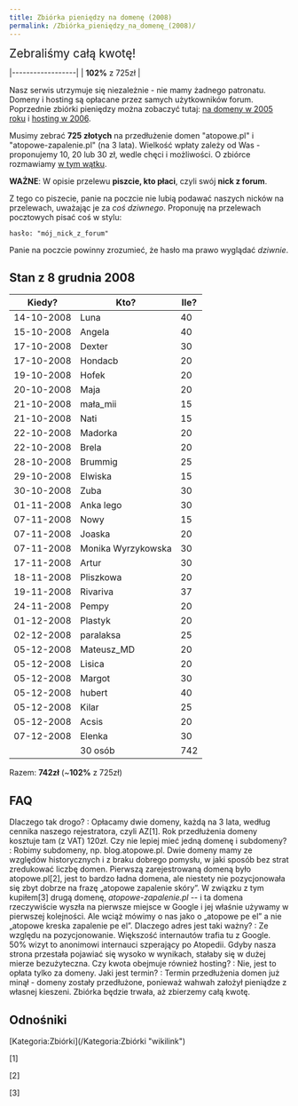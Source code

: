 ```yaml
---
title: Zbiórka pieniędzy na domenę (2008)
permalink: /Zbiórka_pieniędzy_na_domenę_(2008)/
---
```


<span style="font-size: 150%">Zebraliśmy całą kwotę!</span>

|------------------|
| **102%** z 725zł |

Nasz serwis utrzymuje się niezależnie - nie mamy żadnego patronatu. Domeny i hosting są opłacane przez samych użytkowników forum. Poprzednie zbiórki pieniędzy można zobaczyć tutaj: [na domeny w 2005 roku](/Zbiórka_pieniędzy_na_domenę_(2005) "wikilink") i [hosting w 2006](/Zbiórka_pieniędzy_na_hosting_(2006) "wikilink").

Musimy zebrać **725 złotych** na przedłużenie domen "atopowe.pl" i "atopowe-zapalenie.pl" (na 3 lata). Wielkość wpłaty zależy od Was - proponujemy 10, 20 lub 30 zł, wedle chęci i możliwości. O zbiórce rozmawiamy [w tym wątku](http://www.atopowe-zapalenie.pl/forum/viewtopic.php?p=79812&f=9#p79812).

**WAŻNE**: W opisie przelewu **piszcie, kto płaci**, czyli swój **nick z forum**.

Z tego co piszecie, panie na poczcie nie lubią podawać naszych nicków na przelewach, uważając je za *coś dziwnego*. Proponuję na przelewach pocztowych pisać coś w stylu:

`hasło: "mój_nick_z_forum"`

Panie na poczcie powinny zrozumieć, że hasło ma prawo wyglądać *dziwnie*.

Stan z 8 grudnia 2008
---------------------

| Kiedy?     | Kto?               | Ile? |
|------------|--------------------|------|
| 14-10-2008 | Luna               | 40   |
| 15-10-2008 | Angela             | 40   |
| 17-10-2008 | Dexter             | 30   |
| 17-10-2008 | Hondacb            | 20   |
| 19-10-2008 | Hofek              | 20   |
| 20-10-2008 | Maja               | 20   |
| 21-10-2008 | mała_mii          | 15   |
| 21-10-2008 | Nati               | 15   |
| 22-10-2008 | Madorka            | 20   |
| 22-10-2008 | Brela              | 20   |
| 28-10-2008 | Brummig            | 25   |
| 29-10-2008 | Elwiska            | 15   |
| 30-10-2008 | Zuba               | 30   |
| 01-11-2008 | Anka lego          | 30   |
| 07-11-2008 | Nowy               | 15   |
| 07-11-2008 | Joaska             | 20   |
| 07-11-2008 | Monika Wyrzykowska | 30   |
| 17-11-2008 | Artur              | 30   |
| 18-11-2008 | Pliszkowa          | 20   |
| 19-11-2008 | Rivariva           | 37   |
| 24-11-2008 | Pempy              | 20   |
| 01-12-2008 | Plastyk            | 20   |
| 02-12-2008 | paralaksa          | 25   |
| 05-12-2008 | Mateusz_MD        | 20   |
| 05-12-2008 | Lisica             | 20   |
| 05-12-2008 | Margot             | 30   |
| 05-12-2008 | hubert             | 40   |
| 05-12-2008 | Kilar              | 25   |
| 05-12-2008 | Acsis              | 20   |
| 07-12-2008 | Elenka             | 30   |
|            | 30 osób            | 742  |

Razem: **742zł** (~**102%** z 725zł)

FAQ
---

Dlaczego tak drogo? : Opłacamy dwie domeny, każdą na 3 lata, według cennika naszego rejestratora, czyli AZ[1]. Rok przedłużenia domeny kosztuje tam (z VAT) 120zł.
Czy nie lepiej mieć jedną domenę i subdomeny? : Robimy subdomeny, np. blog.atopowe.pl. Dwie domeny mamy ze względów historycznych i z braku dobrego pomysłu, w jaki sposób bez strat zredukować liczbę domen. Pierwszą zarejestrowaną domeną było atopowe.pl[2], jest to bardzo ładna domena, ale niestety nie pozycjonowała się zbyt dobrze na frazę „atopowe zapalenie skóry”. W związku z tym kupiłem[3] drugą domenę, *atopowe-zapalenie.pl* -- i ta domena rzeczywiście wyszła na pierwsze miejsce w Google i jej właśnie używamy w pierwszej kolejności. Ale wciąż mówimy o nas jako o „atopowe pe el” a nie „atopowe kreska zapalenie pe el”.
Dlaczego adres jest taki ważny? : Ze względu na pozycjonowanie. Większość internautów trafia tu z Google. 50% wizyt to anonimowi internauci szperający po Atopedii. Gdyby nasza strona przestała pojawiać się wysoko w wynikach, stałaby się w dużej mierze bezużyteczna.
Czy kwota obejmuje również hosting? : Nie, jest to opłata tylko za domeny.
Jaki jest termin? : Termin przedłużenia domen już minął - domeny zostały przedłużone, ponieważ wahwah założył pieniądze z własnej kieszeni. Zbiórka będzie trwała, aż zbierzemy całą kwotę.

Odnośniki
---------

<references />
[Kategoria:Zbiórki](/Kategoria:Zbiórki "wikilink")

[1]

[2]

[3]
